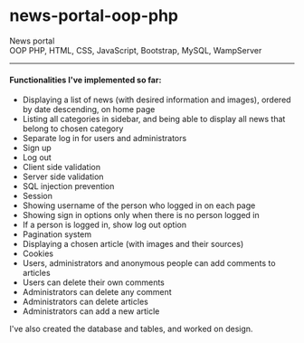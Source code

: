 # news-portal-oop-php
News portal\
OOP PHP, HTML, CSS, JavaScript, Bootstrap, MySQL, WampServer
***
#### Functionalities I've implemented so far:
* Displaying a list of news (with desired information and images), ordered by date descending, on home page
* Listing all categories in sidebar, and being able to display all news that belong to chosen category
* Separate log in for users and administrators
* Sign up
* Log out
* Client side validation
* Server side validation
* SQL injection prevention
* Session
* Showing username of the person who logged in on each page
* Showing sign in options only when there is no person logged in
* If a person is logged in, show log out option
* Pagination system
* Displaying a chosen article (with images and their sources)
* Cookies
* Users, administrators and anonymous people can add comments to articles
* Users can delete their own comments
* Administrators can delete any comment
* Administrators can delete articles
* Administrators can add a new article


I've also created the database and tables, and worked on design.
